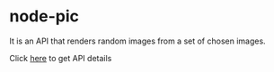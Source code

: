 # node-pic
It is an API that renders random images from a set of chosen images.

Click [here](https://boiling-hamlet-18186.herokuapp.com/) to get API details
